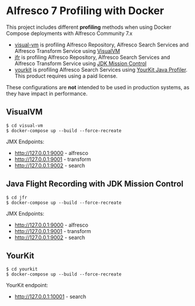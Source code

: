 # Alfresco 7 Profiling with Docker

This project includes different **profiling** methods when using Docker Compose deployments with Alfresco Community 7.x

* [visual-vm](/visual-vm) is profiling Alfresco Repository, Alfresco Search Services and Alfresco Transform Service using [VisualVM](https://visualvm.github.io)
* [jfr](/jfr) is profiling Alfresco Repository, Alfresco Search Services and Alfresco Transform Service using [JDK Mission Control](https://www.oracle.com/java/technologies/javase/products-jmc8-downloads.html)
* [yourkit](/yourkit) is profiling Alfresco Search Services using [YourKit Java Profiler](https://www.yourkit.com/download/). This product requires using a paid license.

These configurations are **not** intended to be used in production systems, as they have impact in performance.

## VisualVM

```
$ cd visual-vm
$ docker-compose up --build --force-recreate
```

JMX Endpoints:

* http://127.0.0.1:9000 - alfresco
* http://127.0.0.1:9001 - transform
* http://127.0.0.1:9002 - search

## Java Flight Recording with JDK Mission Control

```
$ cd jfr
$ docker-compose up --build --force-recreate
```

JMX Endpoints:

* http://127.0.0.1:9000 - alfresco
* http://127.0.0.1:9001 - transform
* http://127.0.0.1:9002 - search

## YourKit

```
$ cd yourkit
$ docker-compose up --build --force-recreate
```

YourKit endpoint:

* http://127.0.0.1:10001 - search
